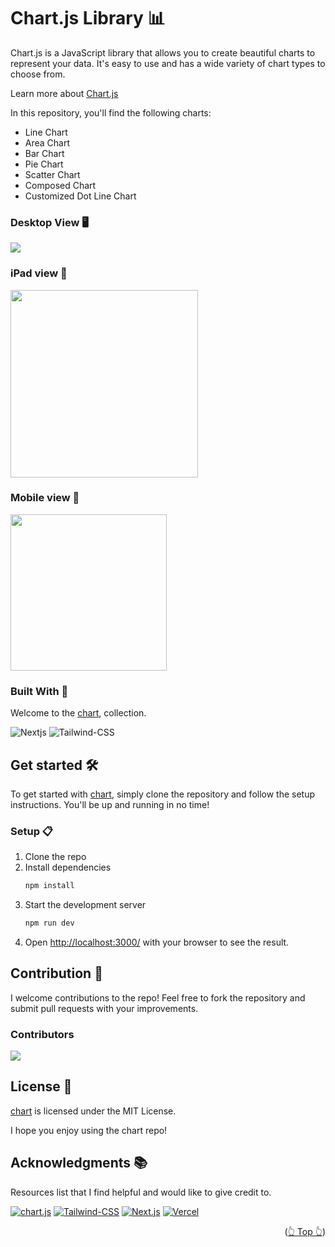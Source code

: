 <div id="top"></div>

# Chart.js Library 📊

Chart.js is a JavaScript library that allows you to create beautiful charts to represent your data. It's easy to use and has a wide variety of chart types to choose from.

Learn more about [Chart.js](https://www.chartjs.org/)

<div align="center">

</div>

In this repository, you'll find the following charts:

- Line Chart
- Area Chart
- Bar Chart
- Pie Chart
- Scatter Chart
- Composed Chart
- Customized Dot Line Chart

### Desktop View 🖥️

<img src="./src/assets/images/desktop.png" width="" />

### iPad view 📱

<img src="./src/assets/images/ipad.png" width="300" />

### Mobile view 📱

<img src="./src/assets/images/phone.png" width="250" />

### Built With 🔑

Welcome to the [chart](https://chart.jpdiaz.dev), collection.

![Nextjs](https://img.shields.io/badge/Next.js-000?style=for-the-badge&logo=Next.js&logoColor=white)
![Tailwind-CSS](https://img.shields.io/badge/Tailwind%20CSS-06B6D4.svg?style=for-the-badge&logo=Tailwind-CSS&logoColor=white)

## Get started 🛠️

To get started with [chart](https://chart.jpdiaz.dev), simply clone the repository and follow the setup instructions. You'll be up and running in no time!

### Setup 📋

1. Clone the repo
2. Install dependencies
   ```sh
   npm install
   ```
3. Start the development server
   ```sh
   npm run dev
   ```
4. Open [http://localhost:3000/](http://localhost:3000/) with your browser to see the result.

## Contribution 🤝

I welcome contributions to the repo! Feel free to fork the repository and submit pull requests with your improvements.

### Contributors

<a href="https://github.com/JuanPabloDiaz/chart.js/graphs/contributors"><img src="https://contrib.rocks/image?repo=JuanPabloDiaz/chart.js" /></a><!-- Made with [contrib.rocks](https://contrib.rocks). -->

## License 📜

[chart](https://chart.jpdiaz.dev) is licensed under the MIT License.

I hope you enjoy using the chart repo!

<!-- ACKNOWLEDGMENTS -->

## Acknowledgments 📚

Resources list that I find helpful and would like to give credit to.

[![chart.js](https://img.shields.io/badge/chart.js-FF6384.svg?style=for-the-badge&logo=chart.js&logoColor=white)](https://www.chartjs.org/)
[![Tailwind-CSS](https://img.shields.io/badge/Tailwind%20CSS-06B6D4.svg?style=for-the-badge&logo=Tailwind-CSS&logoColor=white)](https://tailwindcss.com/)
[![Next.js](https://img.shields.io/badge/Next.js-000?style=for-the-badge&logo=Next.js&logoColor=white)](https://nextjs.org/)
[![Vercel](https://img.shields.io/badge/Vercel-000?style=for-the-badge&logo=Vercel&logoColor=white)](https://vercel.com/)

<p align="right">(<a href="#top">👆 Top 👆</a>)</p>
